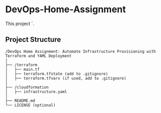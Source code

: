 # DevOps-Home-Assignment
This project `. 

## Project Structure
```plaintext
/DevOps Home Assignment: Automate Infrastructure Provisioning with Terraform and YAML Deployment
│
├── /terraform
│   ├── main.tf
│   ├── terraform.tfstate (add to .gitignore)
│   ├── terraform.tfvars (if used, add to .gitignore)
│
├── /cloudformation
│   ├── infrastructure.yaml
│
├── README.md
└── LICENSE (optional)
```
